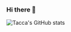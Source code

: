 ### Hi there 👋

![Tacca's GitHub stats](https://github-readme-stats.vercel.app/api?username=brunotacca&count_private=true&show_icons=true&theme=nightowl)

<!--
**brunotacca/brunotacca** is a ✨ _special_ ✨ repository because its `README.md` (this file) appears on your GitHub profile.

Here are some ideas to get you started:

- 🔭 I’m currently working on ...
- 🌱 I’m currently learning ...
- 👯 I’m looking to collaborate on ...
- 🤔 I’m looking for help with ...
- 💬 Ask me about ...
- 📫 How to reach me: ...
- 😄 Pronouns: ...
- ⚡ Fun fact: ...
-->
